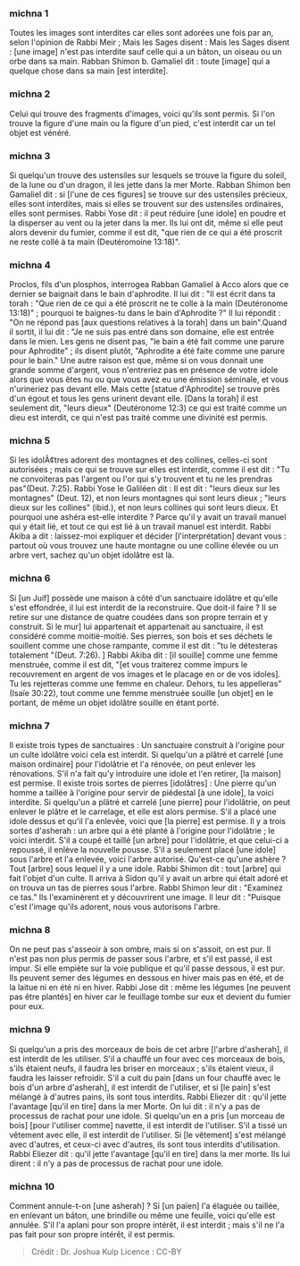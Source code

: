 
### michna 1
Toutes les images sont interdites car elles sont adorées une fois par an, selon l'opinion de Rabbi Meir ; Mais les Sages disent : Mais les Sages disent : [une image] n'est pas interdite sauf celle qui a un bâton, un oiseau ou un orbe dans sa main. Rabban Shimon b. Gamaliel dit : toute [image] qui a quelque chose dans sa main [est interdite].

### michna 2
Celui qui trouve des fragments d'images, voici qu'ils sont permis. Si l'on trouve la figure d'une main ou la figure d'un pied, c'est interdit car un tel objet est vénéré.

### michna 3
Si quelqu'un trouve des ustensiles sur lesquels se trouve la figure du soleil, de la lune ou d'un dragon, il les jette dans la mer Morte. Rabban Shimon ben Gamaliel dit : si [l'une de ces figures] se trouve sur des ustensiles précieux, elles sont interdites, mais si elles se trouvent sur des ustensiles ordinaires, elles sont permises. Rabbi Yose dit : il peut réduire [une idole] en poudre et la disperser au vent ou la jeter dans la mer. Ils lui ont dit, même si elle peut alors devenir du fumier, comme il est dit, "que rien de ce qui a été proscrit ne reste collé à ta main (Deutéromoine 13:18)".

### michna 4
Proclos, fils d'un plosphos, interrogea Rabban Gamaliel à Acco alors que ce dernier se baignait dans le bain d'aphrodite. Il lui dit : "Il est écrit dans ta torah : "Que rien de ce qui a été proscrit ne te colle à la main (Deutéronome 13:18)" ; pourquoi te baignes-tu dans le bain d'Aphrodite ?" Il lui répondit : "On ne répond pas [aux questions relatives à la torah] dans un bain".Quand il sortit, il lui dit : "Je ne suis pas entré dans son domaine, elle est entrée dans le mien.  Les gens ne disent pas, "le bain a été fait comme une parure pour Aphrodite" ; ils disent plutôt, "Aphrodite a été faite comme une parure pour le bain." Une autre raison est que, même si on vous donnait une grande somme d'argent, vous n'entreriez pas en présence de votre idole alors que vous êtes nu ou que vous avez eu une émission séminale, et vous n'urineriez pas devant elle. Mais cette [statue d'Aphrodite] se trouve près d'un égout et tous les gens urinent devant elle. [Dans la torah] il est seulement dit, "leurs dieux" (Deutéronome 12:3) ce qui est traité comme un dieu est interdit, ce qui n'est pas traité comme une divinité est permis.

### michna 5
Si les idolÃ¢tres adorent des montagnes et des collines, celles-ci sont autorisées ; mais ce qui se trouve sur elles est interdit, comme il est dit : "Tu ne convoiteras pas l'argent ou l'or qui s'y trouvent et tu ne les prendras pas"(Deut. 7:25). Rabbi Yose le Galiléen dit : Il est dit : "leurs dieux sur les montagnes" (Deut. 12), et non leurs montagnes qui sont leurs dieux ; "leurs dieux sur les collines" (ibid.), et non leurs collines qui sont leurs dieux. Et pourquoi une ashéra est-elle interdite ?  Parce qu'il y avait un travail manuel qui y était lié, et tout ce qui est lié à un travail manuel est interdit. Rabbi Akiba a dit : laissez-moi expliquer et décider [l'interprétation] devant vous : partout où vous trouvez une haute montagne ou une colline élevée ou un arbre vert, sachez qu'un objet idolâtre est là.

### michna 6
Si [un Juif] possède une maison à côté d'un sanctuaire idolâtre et qu'elle s'est effondrée, il lui est interdit de la reconstruire. Que doit-il faire ? Il se retire sur une distance de quatre coudées dans son propre terrain et y construit. Si le mur] lui appartenait et appartenait au sanctuaire, il est considéré comme moitié-moitié. Ses pierres, son bois et ses déchets le souillent comme une chose rampante, comme il est dit : "tu le détesteras totalement "(Deut. 7:26).  ] Rabbi Akiba dit : [il souille] comme une femme menstruée, comme il est dit, "[et vous traiterez comme impurs le recouvrement en argent de vos images et le placage en or de vos idoles].  Tu les rejetteras comme une femme en chaleur.  Dehors, tu les appelleras" (Isaïe 30:22), tout comme une femme menstruée souille [un objet] en le portant, de même un objet idolâtre souille en étant porté.

### michna 7
Il existe trois types de sanctuaires : Un sanctuaire construit à l'origine pour un culte idolâtre voici cela est interdit. Si quelqu'un a plâtré et carrelé [une maison ordinaire] pour l'idolâtrie et l'a rénovée, on peut enlever les rénovations. S'il n'a fait qu'y introduire une idole et l'en retirer, [la maison] est permise. Il existe trois sortes de pierres [idolâtres] : Une pierre qu'un homme a taillée à l'origine pour servir de piédestal [à une idole], la voici interdite. Si quelqu'un a plâtré et carrelé [une pierre] pour l'idolâtrie, on peut enlever le plâtre et le carrelage, et elle est alors permise. S'il a placé une idole dessus et qu'il l'a enlevée, voici que [la pierre] est permise. Il y a trois sortes d'asherah : un arbre qui a été planté à l'origine pour l'idolâtrie ; le voici interdit. S'il a coupé et taillé [un arbre] pour l'idolâtrie, et que celui-ci a repoussé, il enlève la nouvelle pousse. S'il a seulement placé [une idole] sous l'arbre et l'a enlevée, voici l'arbre autorisé. Qu'est-ce qu'une ashère ? Tout [arbre] sous lequel il y a une idole. Rabbi Shimon dit : tout [arbre] qui fait l'objet d'un culte. Il arriva à Sidon qu'il y avait un arbre qui était adoré et on trouva un tas de pierres sous l'arbre. Rabbi Shimon leur dit : "Examinez ce tas." Ils l'examinèrent et y découvrirent une image.  Il leur dit : "Puisque c'est l'image qu'ils adorent, nous vous autorisons l'arbre.

### michna 8
On ne peut pas s'asseoir à son ombre, mais si on s'assoit, on est pur. Il n'est pas non plus permis de passer sous l'arbre, et s'il est passé, il est impur. Si elle empiète sur la voie publique et qu'il passe dessous, il est pur. Ils peuvent semer des légumes en dessous en hiver mais pas en été, et de la laitue ni en été ni en hiver. Rabbi Jose dit : même les légumes [ne peuvent pas être plantés] en hiver car le feuillage tombe sur eux et devient du fumier pour eux.

### michna 9
Si quelqu'un a pris des morceaux de bois de cet arbre [l'arbre d'asherah], il est interdit de les utiliser. S'il a chauffé un four avec ces morceaux de bois, s'ils étaient neufs, il faudra les briser en morceaux ; s'ils étaient vieux, il faudra les laisser refroidir. S'il a cuit du pain [dans un four chauffé avec le bois d'un arbre d'asherah], il est interdit de l'utiliser, et si [le pain] s'est mélangé à d'autres pains, ils sont tous interdits. Rabbi Eliezer dit : qu'il jette l'avantage [qu'il en tire] dans la mer Morte. On lui dit : il n'y a pas de processus de rachat pour une idole. Si quelqu'un en a pris [un morceau de bois] [pour l'utiliser comme] navette, il est interdit de l'utiliser. S'il a tissé un vêtement avec elle, il est interdit de l'utiliser. Si [le vêtement] s'est mélangé avec d'autres, et ceux-ci avec d'autres, ils sont tous interdits d'utilisation. Rabbi Eliezer dit : qu'il jette l'avantage [qu'il en tire] dans la mer morte. Ils lui dirent : il n'y a pas de processus de rachat pour une idole.

### michna 10
Comment annule-t-on [une asherah] ? Si [un païen] l'a élaguée ou taillée, en enlevant un bâton, une brindille ou même une feuille, voici qu'elle est annulée. S'il l'a aplani pour son propre intérêt, il est interdit ; mais s'il ne l'a pas fait pour son propre intérêt, il est permis.

>Crédit : Dr. Joshua Kulp
>Licence : CC-BY